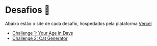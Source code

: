 # Desafios 📝
Abaixo estão o site de cada desafio, hospedados pela plataforma <a href="vercel.com">Vercel</a>
- <a href="https://jscc-challenge1.vercel.app/">Challenge 1: Your Age in Days</a>
- <a href="https://jscc-challenge2.vercel.app/">Challenge 2: Cat Generator</a>
